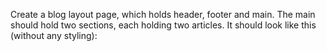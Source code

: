 Create a blog layout page, which holds header, footer and main. The main should hold two sections, each holding 
two articles. It should look like this (without any styling):

